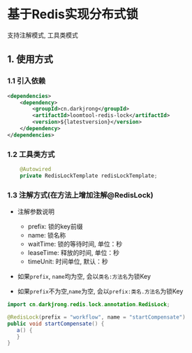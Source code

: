 # 基于Redis实现分布式锁
 支持注解模式, 工具类模式

## 1. 使用方式
### 1.1 引入依赖
```xml
<dependencies>
    <dependency>
        <groupId>cn.darkjrong</groupId>
        <artifactId>loomtool-redis-lock</artifactId>
        <version>${latestversion}</version>
    </dependency>
</dependencies>
```

### 1.2 工具类方式
```java
    @Autowired
    private RedisLockTemplate redisLockTemplate;
```

### 1.3 注解方式(在方法上增加注解@RedisLock)
 - 注解参数说明
   - prefix: 锁的key前缀
   - name: 锁名称
   - waitTime: 锁的等待时间, 单位：秒
   - leaseTime: 释放的时间, 单位：秒
   - timeUnit: 时间单位, 默认：秒

 - 如果`prefix`, `name`均为空, 会以`类名:方法名`为锁Key
 - 如果`prefix`不为空,`name`为空, 会以`prefix:类名.方法名`为锁Key

```java
import cn.darkjrong.redis.lock.annotation.RedisLock;

@RedisLock(prefix = "workflow", name = "startCompensate")
public void startCompensate() {
   a() {
   }
}
```










































